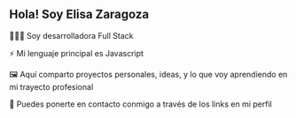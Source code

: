 ## Hola! Soy Elisa Zaragoza

👩🏻‍💻 Soy desarrolladora Full Stack

⚡️ Mi lenguaje principal es Javascript

🖼️ Aquí comparto proyectos personales, ideas, y lo que voy aprendiendo en mi trayecto profesional

💬 Puedes ponerte en contacto conmigo a través de los links en mi perfil

<!---
elisazrgz/elisazrgz is a ✨ special ✨ repository because its `README.md` (this file) appears on your GitHub profile.
You can click the Preview link to take a look at your changes.
--->
